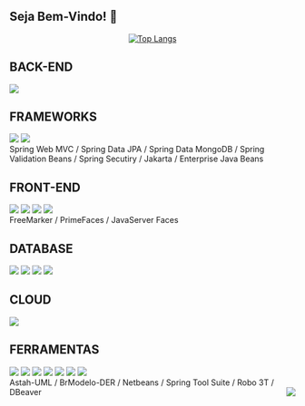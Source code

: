 ## Seja Bem-Vindo! 👋
<div align="center">
 
[![Top Langs](https://github-readme-stats.vercel.app/api/top-langs/?username=juniorsmartins&langs_count=10)](https://github.com/juniorsmartins/github-readme-stats)

</div>

<div>
 
 ## BACK-END
 <img src="https://img.shields.io/badge/Java-ED8B00?style=for-the-badge&logo=java&logoColor=white"/>
 
 ## FRAMEWORKS
 <img src="https://img.shields.io/badge/Spring-6DB33F?style=for-the-badge&logo=spring&logoColor=white"/>
 <img src="https://img.shields.io/badge/Spring_Boot-F2F4F9?style=for-the-badge&logo=spring-boot"/>
 </br>Spring Web MVC / Spring Data JPA / Spring Data MongoDB / Spring Validation Beans / Spring Secutiry / Jakarta / Enterprise Java Beans
 
 ## FRONT-END
 <img src="https://img.shields.io/badge/Thymeleaf-005F0F.svg?style=for-the-badge&logo=Thymeleaf&logoColor=white"/>
 <img src="https://img.shields.io/badge/Bootstrap-563D7C?style=for-the-badge&logo=bootstrap&logoColor=white"/>
 <img src="https://img.shields.io/badge/HTML5-E34F26?style=for-the-badge&logo=html5&logoColor=white"/>
 <img src="https://img.shields.io/badge/CSS3-1572B6?style=for-the-badge&logo=css3&logoColor=white"/>
 </br> FreeMarker / PrimeFaces / JavaServer Faces
 
 ## DATABASE
 <img src="https://img.shields.io/badge/PostgreSQL-316192?style=for-the-badge&logo=postgresql&logoColor=white"/>
 <img src="https://img.shields.io/badge/MariaDB-003545?style=for-the-badge&logo=mariadb&logoColor=white"/>
 <img src="https://img.shields.io/badge/MongoDB-4EA94B?style=for-the-badge&logo=mongodb&logoColor=white"/>
 <img src="https://img.shields.io/badge/MySQL-005C84?style=for-the-badge&logo=mysql&logoColor=white"/>

 ## CLOUD
 <img src="https://img.shields.io/badge/Heroku-430098?style=for-the-badge&logo=heroku&logoColor=white"/>
 
 ## FERRAMENTAS
 <img src="https://img.shields.io/badge/Postman-FF6C37?style=for-the-badge&logo=Postman&logoColor=white"/>
 <img src="https://img.shields.io/badge/Markdown-000000?style=for-the-badge&logo=markdown&logoColor=white"/>
 <img src="https://img.shields.io/badge/Discord-7289DA?style=for-the-badge&logo=discord&logoColor=white"/>
 <img src="https://img.shields.io/badge/Evernote-00A82D.svg?style=for-the-badge&logo=Evernote&logoColor=white"/>
 <img src="https://img.shields.io/badge/IntelliJ IDEA-000000.svg?style=for-the-badge&logo=IntelliJ-IDEA&logoColor=white"/>
 <img src="https://img.shields.io/badge/Eclipse IDE-2C2255.svg?style=for-the-badge&logo=Eclipse-IDE&logoColor=white"/>
 <img src="https://img.shields.io/badge/Trello-0052CC.svg?style=for-the-badge&logo=Trello&logoColor=white"/>
 </br> Astah-UML / BrModelo-DER / Netbeans / Spring Tool Suite / Robo 3T / DBeaver
 
 <img align="right" src="https://estruyf-github.azurewebsites.net/api/VisitorHit?user=juniorsmartins&repo=juniorsmartins&countColorcountColor&countColor=0e75b6"/>
</div>
